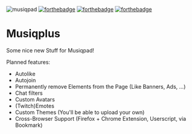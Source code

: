 ![musiqpad](https://i.imgur.com/fkiOUOM.png)
[![forthebadge](http://forthebadge.com/images/badges/built-with-love.svg)](http://forthebadge.com)
[![forthebadge](http://forthebadge.com/images/badges/compatibility-club-penguin.svg)](http://forthebadge.com)
[![forthebadge](http://forthebadge.com/images/badges/uses-badges.svg)](http://forthebadge.com)
# Musiqplus
Some nice new Stuff for Musiqpad!

Planned features:

- Autolike
- Autojoin
- Permanently remove Elements from the Page (Like Banners, Ads, ...)
- Chat filters
- Custom Avatars
- (Twitch)Emotes
- Custom Themes (You'll be able to upload your own)
- Cross-Browser Support (Firefox + Chrome Extension, Userscript, via Bookmark)

